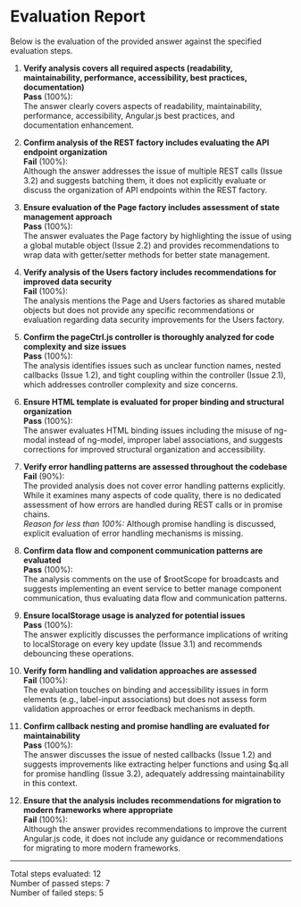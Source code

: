 # Evaluation Report

Below is the evaluation of the provided answer against the specified evaluation steps.

1. **Verify analysis covers all required aspects (readability, maintainability, performance, accessibility, best practices, documentation)**  
   **Pass** (100%):  
   The answer clearly covers aspects of readability, maintainability, performance, accessibility, Angular.js best practices, and documentation enhancement.

2. **Confirm analysis of the REST factory includes evaluating the API endpoint organization**  
   **Fail** (100%):  
   Although the answer addresses the issue of multiple REST calls (Issue 3.2) and suggests batching them, it does not explicitly evaluate or discuss the organization of API endpoints within the REST factory.

3. **Ensure evaluation of the Page factory includes assessment of state management approach**  
   **Pass** (100%):  
   The answer evaluates the Page factory by highlighting the issue of using a global mutable object (Issue 2.2) and provides recommendations to wrap data with getter/setter methods for better state management.

4. **Verify analysis of the Users factory includes recommendations for improved data security**  
   **Fail** (100%):  
   The analysis mentions the Page and Users factories as shared mutable objects but does not provide any specific recommendations or evaluation regarding data security improvements for the Users factory.

5. **Confirm the pageCtrl.js controller is thoroughly analyzed for code complexity and size issues**  
   **Pass** (100%):  
   The analysis identifies issues such as unclear function names, nested callbacks (Issue 1.2), and tight coupling within the controller (Issue 2.1), which addresses controller complexity and size concerns.

6. **Ensure HTML template is evaluated for proper binding and structural organization**  
   **Pass** (100%):  
   The answer evaluates HTML binding issues including the misuse of ng-modal instead of ng-model, improper label associations, and suggests corrections for improved structural organization and accessibility.

7. **Verify error handling patterns are assessed throughout the codebase**  
   **Fail** (90%):  
   The provided analysis does not cover error handling patterns explicitly. While it examines many aspects of code quality, there is no dedicated assessment of how errors are handled during REST calls or in promise chains.  
   *Reason for less than 100%:* Although promise handling is discussed, explicit evaluation of error handling mechanisms is missing.

8. **Confirm data flow and component communication patterns are evaluated**  
   **Pass** (100%):  
   The analysis comments on the use of $rootScope for broadcasts and suggests implementing an event service to better manage component communication, thus evaluating data flow and communication patterns.

9. **Ensure localStorage usage is analyzed for potential issues**  
   **Pass** (100%):  
   The answer explicitly discusses the performance implications of writing to localStorage on every key update (Issue 3.1) and recommends debouncing these operations.

10. **Verify form handling and validation approaches are assessed**  
    **Fail** (100%):  
    The evaluation touches on binding and accessibility issues in form elements (e.g., label-input associations) but does not assess form validation approaches or error feedback mechanisms in depth.

11. **Confirm callback nesting and promise handling are evaluated for maintainability**  
    **Pass** (100%):  
    The answer discusses the issue of nested callbacks (Issue 1.2) and suggests improvements like extracting helper functions and using $q.all for promise handling (Issue 3.2), adequately addressing maintainability in this context.

12. **Ensure that the analysis includes recommendations for migration to modern frameworks where appropriate**  
    **Fail** (100%):  
    Although the answer provides recommendations to improve the current Angular.js code, it does not include any guidance or recommendations for migrating to more modern frameworks.

---

Total steps evaluated: 12  
Number of passed steps: 7  
Number of failed steps: 5